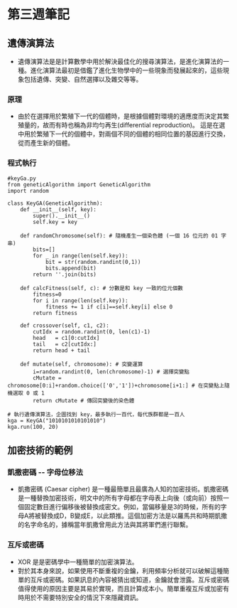 # 第三週筆記

## 遺傳演算法

* 遺傳演算法是是計算數學中用於解決最佳化的搜尋演算法，是進化演算法的一種。進化演算法最初是借鑑了進化生物學中的一些現象而發展起來的，這些現象包括遺傳、突變、自然選擇以及雜交等等。

### 原理
* 由於在選擇用於繁殖下一代的個體時，是根據個體對環境的適應度而決定其繁殖量的，故而有時也稱為非均勻再生(differential reproduction)。 這是在選中用於繁殖下一代的個體中，對兩個不同的個體的相同位置的基因進行交換，從而產生新的個體。

### 程式執行
```
#keyGa.py
from geneticAlgorithm import GeneticAlgorithm
import random

class KeyGA(GeneticAlgorithm):
    def __init__(self, key):
        super().__init__()
        self.key = key

    def randomChromosome(self): # 隨機產生一個染色體 (一個 16 位元的 01 字串)
        bits=[]
        for _ in range(len(self.key)):
            bit = str(random.randint(0,1))
            bits.append(bit)
        return ''.join(bits)
  
    def calcFitness(self, c): # 分數是和 key 一致的位元個數
        fitness=0
        for i in range(len(self.key)):
            fitness += 1 if c[i]==self.key[i] else 0
        return fitness
  
    def crossover(self, c1, c2):
        cutIdx = random.randint(0, len(c1)-1)
        head   = c1[0:cutIdx]
        tail   = c2[cutIdx:]
        return head + tail
    
    def mutate(self, chromosome): # 突變運算
        i=random.randint(0, len(chromosome)-1) # 選擇突變點
        cMutate = chromosome[0:i]+random.choice(['0','1'])+chromosome[i+1:] # 在突變點上隨機選取 0 或 1
        return cMutate # 傳回突變後的染色體

# 執行遺傳演算法，企圖找到 key，最多執行一百代，每代族群都是一百人
kga = KeyGA("1010101010101010")
kga.run(100, 20)
```
## 加密技術的範例
### 凱撒密碼 -- 字母位移法
* 凱撒密碼 (Caesar cipher) 是一種最簡單且最廣為人知的加密技術。凱撒密碼是一種替換加密技術，明文中的所有字母都在字母表上向後（或向前）按照一個固定數目進行偏移後被替換成密文。例如，當偏移量是3的時候，所有的字母A將被替換成D，B變成E，以此類推。這個加密方法是以羅馬共和時期凱撒的名字命名的，據稱當年凱撒曾用此方法與其將軍們進行聯繫。

### 互斥或密碼
* XOR 是是密碼學中一種簡單的加密演算法。
* 對於其本身來說，如果使用不斷重複的金鑰，利用頻率分析就可以破解這種簡單的互斥或密碼。如果訊息的內容被猜出或知道，金鑰就會泄露。互斥或密碼值得使用的原因主要是其易於實現，而且計算成本小。簡單重複互斥或加密有時用於不需要特別安全的情況下來隱藏資訊。